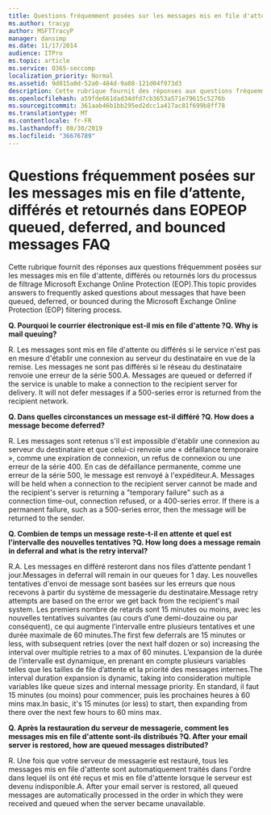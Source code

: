 ```yaml
---
title: Questions fréquemment posées sur les messages mis en file d'attente, différés et retournés dans EOP
ms.author: tracyp
author: MSFTTracyP
manager: dansimp
ms.date: 11/17/2014
audience: ITPro
ms.topic: article
ms.service: O365-seccomp
localization_priority: Normal
ms.assetid: 9d015a0d-52a0-484d-9a08-121d04f973d3
description: Cette rubrique fournit des réponses aux questions fréquemment posées sur les messages mis en file d'attente, différés ou retournés lors du processus de filtrage Microsoft Exchange Online Protection (EOP).
ms.openlocfilehash: a59fde661dad34dfd7cb3653a571e79615c5276b
ms.sourcegitcommit: 361aab46b1bb295ed2dcc1a417ac81f699b8ff78
ms.translationtype: MT
ms.contentlocale: fr-FR
ms.lasthandoff: 08/30/2019
ms.locfileid: "36676789"
---
```

# <a name="eop-queued-deferred-and-bounced-messages-faq"></a><span data-ttu-id="4e502-103">Questions fréquemment posées sur les messages mis en file d’attente, différés et retournés dans EOP</span><span class="sxs-lookup"><span data-stu-id="4e502-103">EOP queued, deferred, and bounced messages FAQ</span></span>

<span data-ttu-id="4e502-104">Cette rubrique fournit des réponses aux questions fréquemment posées sur les messages mis en file d'attente, différés ou retournés lors du processus de filtrage Microsoft Exchange Online Protection (EOP).</span><span class="sxs-lookup"><span data-stu-id="4e502-104">This topic provides answers to frequently asked questions about messages that have been queued, deferred, or bounced during the Microsoft Exchange Online Protection (EOP) filtering process.</span></span>
  
 <span data-ttu-id="4e502-105">**Q. Pourquoi le courrier électronique est-il mis en file d'attente ?**</span><span class="sxs-lookup"><span data-stu-id="4e502-105">**Q. Why is mail queuing?**</span></span>
  
<span data-ttu-id="4e502-p101">R. Les messages sont mis en file d'attente ou différés si le service n'est pas en mesure d'établir une connexion au serveur du destinataire en vue de la remise. Les messages ne sont pas différés si le réseau du destinataire renvoie une erreur de la série 500.</span><span class="sxs-lookup"><span data-stu-id="4e502-p101">A. Messages are queued or deferred if the service is unable to make a connection to the recipient server for delivery. It will not defer messages if a 500-series error is returned from the recipient network.</span></span>
  
 <span data-ttu-id="4e502-109">**Q. Dans quelles circonstances un message est-il différé ?**</span><span class="sxs-lookup"><span data-stu-id="4e502-109">**Q. How does a message become deferred?**</span></span>
  
<span data-ttu-id="4e502-p102">R. Les messages sont retenus s'il est impossible d'établir une connexion au serveur du destinataire et que celui-ci renvoie une « défaillance temporaire », comme une expiration de connexion, un refus de connexion ou une erreur de la série 400. En cas de défaillance permanente, comme une erreur de la série 500, le message est renvoyé à l'expéditeur.</span><span class="sxs-lookup"><span data-stu-id="4e502-p102">A. Messages will be held when a connection to the recipient server cannot be made and the recipient's server is returning a "temporary failure" such as a connection time-out, connection refused, or a 400-series error. If there is a permanent failure, such as a 500-series error, then the message will be returned to the sender.</span></span>
  
 <span data-ttu-id="4e502-113">**Q. Combien de temps un message reste-t-il en attente et quel est l'intervalle des nouvelles tentatives ?**</span><span class="sxs-lookup"><span data-stu-id="4e502-113">**Q. How long does a message remain in deferral and what is the retry interval?**</span></span>
  
<span data-ttu-id="4e502-114">R.</span><span class="sxs-lookup"><span data-stu-id="4e502-114">A.</span></span> <span data-ttu-id="4e502-115">Les messages en différé resteront dans nos files d’attente pendant 1 jour.</span><span class="sxs-lookup"><span data-stu-id="4e502-115">Messages in deferral will remain in our queues for 1 day.</span></span> <span data-ttu-id="4e502-116">Les nouvelles tentatives d'envoi de message sont basées sur les erreurs que nous recevons à partir du système de messagerie du destinataire.</span><span class="sxs-lookup"><span data-stu-id="4e502-116">Message retry attempts are based on the error we get back from the recipient's mail system.</span></span> <span data-ttu-id="4e502-117">Les premiers nombre de retards sont 15 minutes ou moins, avec les nouvelles tentatives suivantes (au cours d’une demi-douzaine ou par conséquent), ce qui augmente l’intervalle entre plusieurs tentatives et une durée maximale de 60 minutes.</span><span class="sxs-lookup"><span data-stu-id="4e502-117">The first few deferrals are 15 minutes or less, with subsequent retries (over the next half dozen or so) increasing the interval over multiple retries to a max of 60 minutes.</span></span> <span data-ttu-id="4e502-118">L’expansion de la durée de l’intervalle est dynamique, en prenant en compte plusieurs variables telles que les tailles de file d’attente et la priorité des messages internes.</span><span class="sxs-lookup"><span data-stu-id="4e502-118">The interval duration expansion is dynamic, taking into consideration multiple variables like queue sizes and internal message priority.</span></span> <span data-ttu-id="4e502-119">En standard, il faut 15 minutes (ou moins) pour commencer, puis les prochaines heures à 60 mins max.</span><span class="sxs-lookup"><span data-stu-id="4e502-119">In basic, it's 15 minutes (or less) to start, then expanding from there over the next few hours to 60 mins max.</span></span>
  
 <span data-ttu-id="4e502-120">**Q. Après la restauration du serveur de messagerie, comment les messages mis en file d'attente sont-ils distribués ?**</span><span class="sxs-lookup"><span data-stu-id="4e502-120">**Q. After your email server is restored, how are queued messages distributed?**</span></span>
  
<span data-ttu-id="4e502-p104">R. Une fois que votre serveur de messagerie est restauré, tous les messages mis en file d'attente sont automatiquement traités dans l'ordre dans lequel ils ont été reçus et mis en file d'attente lorsque le serveur est devenu indisponible.</span><span class="sxs-lookup"><span data-stu-id="4e502-p104">A. After your email server is restored, all queued messages are automatically processed in the order in which they were received and queued when the server became unavailable.</span></span>
